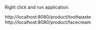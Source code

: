 Right click and run application.

http://localhost:8080/product/toothpaste
http://localhost:8080/product/facecream
